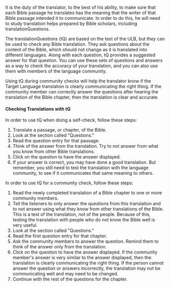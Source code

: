 
It is the duty of the translator, to the best of his ability, to make sure that each Bible passage he translates has the meaning that the writer of that Bible passage intended it to communicate. In order to do this, he will need to study translation helps prepared by Bible scholars, including translationQuestions. 

The translationQuestions (tQ) are based on the text of the ULB, but they can be used to check any Bible translation. They ask questions about the content of the Bible, which should not change as it is translated into different languages. Along with each question, tQ provides a suggested answer for that question. You can use these sets of questions and answers as a way to check the accuracy of your translation, and you can also use them with members of the language community. 

Using tQ during community checks will help the translator know if the Target Language translation is clearly communicating the right thing. If the community member can correctly answer the questions after hearing the translation of the Bible chapter, then the translation is clear and accurate.

#### Checking Translations with tQ 

In order to use tQ when doing a self-check, follow these steps:

1. Translate a passage, or chapter, of the Bible.
1. Look at the section called "Questions."
1. Read the question entry for that passage.
1. Think of the answer from the translation. Try to not answer from what you know from other Bible translations.
1. Click on the question to have the answer displayed.
1. If your answer is correct, you may have done a good translation. But remember, you still need to test the translation with the language community, to see if it communicates that same meaning to others.

In order to use tQ for a community check, follow these steps:

1. Read the newly completed translation of a Bible chapter to one or more community members. 
2. Tell the listeners to only answer the questions from this translation and to not answer using what they know from other translations of the Bible. This is a test of the translation, not of the people. Because of this, testing the translation with people who do not know the Bible well is very useful.
1. Look at the section called "Questions."
1. Read the first question entry for that chapter.
1. Ask the community members to answer the question. Remind them to think of the answer only from the translation. 
1. Click on the question to have the answer displayed. If the community member's answer is very similar to the answer displayed, then the translation is clearly communicating the right thing. If the person cannot answer the question or answers incorrectly, the translation may not be communicating well and may need to be changed.
2. Continue with the rest of the questions for the chapter.